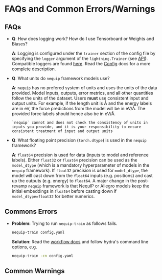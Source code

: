 # FAQs and Common Errors/Warnings

## FAQs

  - **Q**: How does logging work? How do I use Tensorboard or Weights and Biases?

    **A**: Logging is configured under the `trainer` section of the config file by specifying the `logger` argument of the `lightning.Trainer` (see [API](https://lightning.ai/docs/pytorch/stable/common/trainer.html#trainer-class-api)). Compatible loggers are found [here](https://lightning.ai/docs/pytorch/stable/api_references.html#loggers). Read the [Config](config.md) docs for a more complete description.


  - **Q**: What units do `nequip` framework models use?

    **A**: `nequip` has no prefered system of units and uses the units of the data provided. Model inputs, outputs, error metrics, and all other quantities follow the units of the dataset. Users **must** use consistent input and output units. For example, if the length unit is Å and the energy labels are in eV, the force predictions from the model will be in eV/Å. The provided force labels should hence also be in eV/Å. 

	```{warning}
	`nequip` cannot and does not check the consistency of units in inputs you provide, and it is your responsibility to ensure consistent treatment of input and output units
	```

  - **Q**: What floating point precision (`torch.dtype`) is used in the `nequip` framework?
  
    **A**: `float64` precision is used for data (inputs to model and reference labels). Either `float32` or `float64` precision can be used as the `model_dtype` (which is a mandatory hyperparameter of models in the `nequip` framework). If `float32` precision is used for `model_dtype`, the model will cast down from the `float64` inputs (e.g. positions) and cast up the outputs (e.g. energy) to `float64`. A major change in the post-revamp `nequip` framework is that NequIP or Allegro models keep the initial embeddings in `float64` before casting down if `model_dtype=float32` for better numerics.

## Commons Errors

  - **Problem**: Trying to run `nequip-train` as follows fails.
    ```bash
	nequip-train config.yaml
	```
	**Solution**: Read the [workflow docs](workflow.md) and follow hydra's command line options, e.g.
	```bash
	nequip-train -cn config.yaml
	```

## Common Warnings
